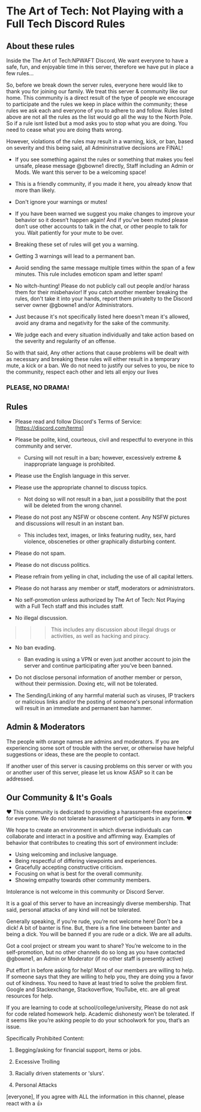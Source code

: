 # The Art of Tech: Not Playing with a Full Tech Discord Rules

## About these rules

Inside the The Art of Tech:NPWAFT Discord, We want everyone to have a safe, fun, and enjoyable time in this server, therefore we have put in place a few rules...  

So, before we break down the server rules, everyone here would like to thank you for joining our family. We treat this server & community like our home. This community is a direct result of the type of people we encourage to participate and the rules we keep in place within the community; these rules we ask each and everyone of you to adhere to and follow. Rules listed above are not all the rules as the list would go all the way to the North Pole. So if a rule isnt listed but a mod asks you to stop what you are doing. You need to cease what you are doing thats wrong.

However, violations of the rules may result in a warning, kick, or ban, based on severity and this being said, all Admininstrative decisions are FINAL!

* If you see something against the rules or something that makes you feel unsafe, please message @gbowne1 directly, Staff including an Admin or Mods. We want this server to be a welcoming space!

* This is a friendly community, if you made it here, you already know that more than likely.  

* Don't ignore your warnings or mutes!

* If you have been warned we suggest you make changes to improve your behavior so it doesn’t happen again! And if you’ve been muted please don’t use other accounts to talk in the chat, or other people to talk for you. Wait patiently for your mute to be over.

* Breaking these set of rules will get you a warning.

* Getting 3 warnings will lead to a permanent ban.

* Avoid sending the same message multiple times within the span of a few minutes. This rule includes emoticon spam and letter spam!

* No witch-hunting! Please do not publicly call out people and/or harass them for their misbehavior! If you catch another member breaking the rules, don't take it into your hands, report them privatelty to the Discord server owner @gbowne1 and/or Administrators.

* Just because it's not specifically listed here doesn't mean it's allowed, avoid any drama and negativity for the sake of the community.
  
* We judge each and every situation individually and take action based on the severity and regularity of an offense.

So with that said, Any other actions that cause problems will be dealt with as necessary and breaking these rules will either result in a temporary mute, a kick or a ban. We do not need to justify our selves to you, be nice to the community, respect each other and lets all enjoy our lives

### __PLEASE, NO DRAMA!__

## Rules

* Please read and follow Discord's Terms of Service: [https://discord.com/terms]

* Please be polite, kind, courteous, civil and respectful to everyone in this community and server.
  * Cursing will not result in a ban; however, excessively extreme & inappropriate language is prohibited.

* Please use the English language in this server.

* Please use the appropriate channel to discuss topics.
  
  * Not doing so will not result in a ban, just a possibility that the post will be deleted from the wrong channel.

* Please do not post any NSFW or obscene content. Any NSFW pictures and discussions will result in an instant ban.

  * This includes text, images, or links featuring nudity, sex, hard violence, obsceneties or other graphically disturbing content.

* Please do not spam.

* Please do not discuss politics.

* Please refrain from yelling in chat, including the use of all capital letters.

* Please do not harass any member or staff, moderators or administrators.

* No self-promotion unless authorized by The Art of Tech: Not Playing with a Full Tech staff and this includes staff.

* No illegal discussion.

>>>This includes any discussion about illegal drugs or activities, as well as hacking and piracy.

* No ban evading.
  
  * Ban evading is using a VPN or even just another account to join the server and continue participating after you’ve been banned.

* Do not disclose personal information of another member or person, without their permission. Doxing etc, will not be tolerated.  

* The Sending/Linking of any harmful material such as viruses, IP trackers or malicious links and/or the posting of someone's personal information will result in an immediate and permanent ban hammer.

## Admin & Moderators

The people with orange names are admins and moderators. If you are experiencing some sort of trouble with the server, or otherwise have helpful suggestions or ideas, these are the people to contact.

If another user of this server is causing problems on this server or with you or another user of this server, please let us know ASAP so it can be addressed.

## Our Community & It's Goals

❤️ This community is dedicated to providing a harassment-free experience for everyone. We do not tolerate harassment of participants in any form. ❤️  

We hope to create an environment in which diverse individuals can collaborate and interact in a positive and affirming way. Examples of behavior that contributes to creating this sort of environment include:

* Using welcoming and inclusive language.
* Being respectful of differing viewpoints and experiences.
* Gracefully accepting constructive criticism.
* Focusing on what is best for the overall community.
* Showing empathy towards other community members.

Intolerance is not welcome in this community or Discord Server.

It is a goal of this server to have an increasingly diverse membership. That said, personal attacks of any kind will not be tolerated.

Generally speaking, if you’re rude, you’re not welcome here!  Don't be a dick! A bit of banter is fine. But, there is a fine line between banter and being a dick. You will be banned if you are rude or a dick. We are all adults.

Got a cool project or stream you want to share? You’re welcome to in the self-promotion, but no other channels do so long as you have contacted @gbowne1, an Admin or Moderator (if no other staff is presently active)

Put effort in before asking for help!
Most of our members are willing to help.  If someone says that they are willing to help you, they are doing you a favor out of kindness. You need to have at least tried to solve the problem first.  Google and Stackexchange, Stackoverflow, YouTube, etc. are all great resources for help.

If you are learning to code at school/college/university, Please do not ask for code related homework help. Academic dishonesty won’t be tolerated. If it seems like you’re asking people to do your schoolwork for you, that’s an issue.

Specifically Prohibited Content:

1. Begging/asking for financial support, items or jobs.  

2. Excessive Trolling

3. Racially driven statements or 'slurs'.

4. Personal Attacks  

[everyone], If you agree with ALL the information in this channel, please react with a :thumbsup:
